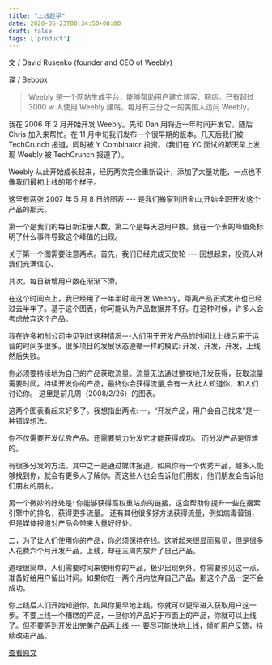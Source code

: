 ```yaml
---
title: "上线趁早"
date: 2020-06-23T00:34:50+08:00
draft: false
tags: ['product']
---
```


文 / David Rusenko (founder and CEO of Weebly)

译 / Bebopx

> Weebly 是一个网站生成平台，能够帮助用户建立博客、网店。已有超过 3000 w 人使用 Weebly 建站。每月有三分之一的美国人访问 Weebly。

我在 2006 年 2 月开始开发 Weebly。先和 Dan 用将近一年时间开发它。随后 Chris 加入来帮忙。在 11 月中旬我们发布一个很早期的版本。几天后我们被 TechCrunch 报道，同时被 Y Combinator 投资。（我们在 YC 面试的那天早上发现 Weebly 被 TechCrunch 报道了）。

<!--more-->

Weebly 从此开始成长起来，经历两次完全重新设计，添加了大量功能，一点也不像我们最初上线的那个样子。

这里有两张 2007 年 5 月 8 日的图表 --- 是我们搬家到旧金山,开始全职开发这个产品的那天。

第一个是我们的每日新注册人数，第二个是每天总用户数。我在一个表的峰值处标明了什么事件导致这个峰值的出现。

关于第一个图需要注意两点。首先，我们已经完成天使轮 --- 回想起来，投资人对我们充满信心。

其次，每日新增用户数在渐渐下滑。

在这个时间点上，我已经用了一年半时间开发 Weebly，距离产品正式发布也已经过去半年了。基于这个图表，你可能认为产品数据并不好。在这种时候，许多人会考虑放弃这个产品。

我在许多初创公司中见到过这种情况---人们用于开发产品的时间比上线后用于运营的时间多很多。很多项目的发展状态遵循一样的模式: 开发，开发，开发，上线然后失败。

你必须要持续地为自己的产品获取流量。流量无法通过整夜地开发获得，获取流量需要时间。持续开发你的产品，最终你会获得流量,会有一大批人知道你，和人们讨论你。
这里是前几周（2008/2/26）的图表。

这两个图表看起来好多了。我想指出两点:
一，“开发产品，用户会自己找来”是一种错误想法。

你不仅需要开发优秀产品，还需要努力分发它才能获得成功。
而分发产品是很难的。


有很多分发的方法。其中之一是通过媒体报道。如果你有一个优秀产品，越多人能够找到你，就会有更多人了解你。而这些人也会告诉他们朋友，他们朋友会告诉他们朋友的朋友。

另一个微妙的好处是: 你能够获得高权重站点的链接，这会帮助你提升一些在搜索引擎中的排名，获得更多流量。
还有其他很多好方法获得流量，例如病毒营销，但是媒体报道对产品会带来大量好好处。

二，为了让人们使用你的产品，你必须保持在线。这听起来很显而易见，但是很多人花费六个月开发产品，上线，却在三周内放弃了自己产品。

道理很简单，人们需要时间来使用你的产品，极少出现例外。​你需要预见这一点，准备好给用户留出时间。如果你在一两个月内放弃自己产品，那这个产品一定不会成功。

你上线后人们开始知道你。如果你更早地上线，你就可以更早进入获取用户这一步。不要上线一个糟糕的产品，一旦你的产品好于市面上的产品，你就可以上线了。但不要等到开发出完美产品再上线 --- 要尽可能快地上线，倾听用户反馈，持续改进产品。


[查看原文](http://www.david.blog/blog/the-importance-of-launching-early-and-staying-alive)
